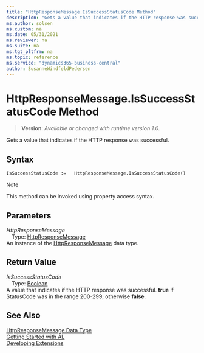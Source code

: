 ```yaml
---
title: "HttpResponseMessage.IsSuccessStatusCode Method"
description: "Gets a value that indicates if the HTTP response was successful."
ms.author: solsen
ms.custom: na
ms.date: 05/31/2021
ms.reviewer: na
ms.suite: na
ms.tgt_pltfrm: na
ms.topic: reference
ms.service: "dynamics365-business-central"
author: SusanneWindfeldPedersen
---
```

[//]: # (START>DO_NOT_EDIT)
[//]: # (IMPORTANT:Do not edit any of the content between here and the END>DO_NOT_EDIT.)
[//]: # (Any modifications should be made in the .xml files in the ModernDev repo.)
# HttpResponseMessage.IsSuccessStatusCode Method
> **Version**: _Available or changed with runtime version 1.0._

Gets a value that indicates if the HTTP response was successful.


## Syntax
```
IsSuccessStatusCode :=   HttpResponseMessage.IsSuccessStatusCode()
```
> [!NOTE]
> This method can be invoked using property access syntax.

## Parameters
*HttpResponseMessage*  
&emsp;Type: [HttpResponseMessage](httpresponsemessage-data-type.md)  
An instance of the [HttpResponseMessage](httpresponsemessage-data-type.md) data type.  

## Return Value
*IsSuccessStatusCode*  
&emsp;Type: [Boolean](../boolean/boolean-data-type.md)  
A value that indicates if the HTTP response was successful. **true** if StatusCode was in the range 200-299; otherwise **false**.


[//]: # (IMPORTANT: END>DO_NOT_EDIT)
## See Also
[HttpResponseMessage Data Type](httpresponsemessage-data-type.md)  
[Getting Started with AL](../../devenv-get-started.md)  
[Developing Extensions](../../devenv-dev-overview.md)